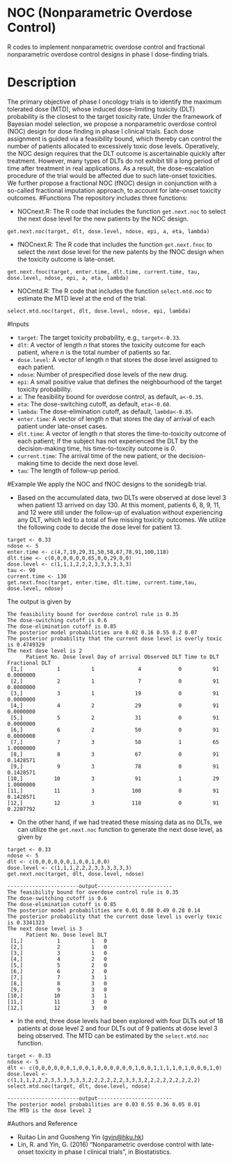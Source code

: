 # NOC (Nonparametric Overdose Control)
R codes to implement nonparametric overdose control and fractional nonparametric overdose control designs in phase I dose-finding trials.
# Description
The primary objective of phase I oncology trials is to identify the maximum tolerated dose (MTD), whose induced dose-limiting toxicity (DLT) probability is the closest to the target toxicity rate. Under the framework of Bayesian model selection, we propose a nonparametric overdose control (NOC) design for dose finding in phase I clinical trials. Each dose assignment is guided via a feasibility bound, which thereby can control the number of patients allocated to excessively toxic dose levels. Operatively, the NOC design requires that the DLT outcome is ascertainable quickly after treatment. However, many types of DLTs do not exhibit till a long period of time after treatment in real applications. As a result, the dose-escalation procedure of the trial would be affected due to such late-onset toxicities. We further propose a fractional NOC (fNOC) design in conjunction with a so-called fractional imputation approach, to account for late-onset toxicity outcomes.
#Functions
The repository includes three functions:
* NOCnext.R: The R code that includes the function ```get.next.noc``` to select the next dose level for the new patients by the NOC design.
```rscript
get.next.noc(target, dlt, dose.level, ndose, epi, a, eta, lambda)
```
* fNOCnext.R: The R code that includes the function ```get.next.fnoc``` to select the next dose level for the new patents by the fNOC design when the toxicity outcome is late-onset.
```rscipt
get.next.fnoc(target, enter.time, dlt.time, current.time, tau, dose.level, ndose, epi, a, eta, lambda)
```
* NOCmtd.R: The R code that includes the function ```select.mtd.noc``` to estimate the MTD level at the end of the trial.
```rscript
select.mtd.noc(target, dlt, dose.level, ndose, epi, lambda)
```


#Inputs
* ```target```: The target toxicity probability, e.g., ```target<-0.33```.
* ```dlt```: A vector of length *n* that stores the toxicity outcome for each patient, where *n* is the total number of patients so far.
* ```dose.level```: A vector of length *n* that stores the dose level assigned to each patient.
* ```ndose```: Number of prespecified dose levels of the new drug.
* ```epi```: A small positive value that defines the neighbourhood of the target toxicity probability.
* ```a```: The feasibility bound for overdose control, as default, ```a<-0.35```. 
* ```eta```: The dose-switching cutoff, as default, ```eta<-0.60```.
* ```lambda```: The dose-elimination cutoff, as default, ```lambda<-0.85```.
* ```enter.time```: A vector of length *n* that stores the day of arrival of each patient under late-onset cases.
* ```dlt.time```: A vector of length *n* that stores the time-to-toxicity outcome of each patient; If the subject has not experienced the DLT by the decision-making time, his time-to-toxcity outcome is *0*.
* ```current.time```: The arrival time of the new patient, or the decision-making time to decide the next dose level.
* ```tau```: The length of follow-up period.


#Example
We apply the NOC and fNOC designs to the sonidegib trial.
* Based on the accumulated data, two DLTs were observed at dose level 3 when patient 13 arrived on day 130. At this moment, patients 6, 8, 9, 11, and 12 were still under the follow-up of evaluation without experiencing any DLT, which led to a total of five missing toxicity outcomes. We utilize the following code to decide the dose level for patient 13.
```rscript
target <- 0.33
ndose <- 5
enter.time <- c(4,7,19,29,31,50,58,67,78,91,100,118)
dlt.time <- c(0,0,0,0,0,0,65,0,0,29,0,0)
dose.level <- c(1,1,1,2,2,2,3,3,3,3,3,3)
tau <- 90
current.time <- 130
get.next.fnoc(target, enter.time, dlt.time, current.time,tau, dose.level, ndose)
```
The output is given by 
```rscript
The feasibility bound for overdose control rule is 0.35 
The dose-switching cutoff is 0.6 
The dose-elimination cutoff is 0.85 
The posterior model probabilities are 0.02 0.16 0.55 0.2 0.07 
The posterior probability that the current dose level is overly toxic is 0.4749329 
The next dose level is 2 
      Patient No. Dose level Day of arrival Observed DLT Time to DLT Fractional DLT
 [1,]           1          1              4            0          91      0.0000000
 [2,]           2          1              7            0          91      0.0000000
 [3,]           3          1             19            0          91      0.0000000
 [4,]           4          2             29            0          91      0.0000000
 [5,]           5          2             31            0          91      0.0000000
 [6,]           6          2             50            0          91      0.0000000
 [7,]           7          3             58            1          65      1.0000000
 [8,]           8          3             67            0          91      0.1428571
 [9,]           9          3             78            0          91      0.1428571
[10,]          10          3             91            1          29      1.0000000
[11,]          11          3            100            0          91      0.1428571
[12,]          12          3            118            0          91      0.2207792
```
* On the other hand, if we had treated these missing data as no DLTs, we can utilize the ```get.next.noc``` function to generate the next dose level, as given by
```rscript 
target <- 0.33
ndose <- 5
dlt <- c(0,0,0,0,0,0,1,0,0,1,0,0)
dose.level <- c(1,1,1,2,2,2,3,3,3,3,3,3)
get.next.noc(target, dlt, dose.level, ndose)

-----------------------output------------------------
The feasibility bound for overdose control rule is 0.35 
The dose-switching cutoff is 0.6 
The dose-elimination cutoff is 0.85 
The posterior model probabilities are 0.01 0.08 0.49 0.28 0.14 
The posterior probability that the current dose level is overly toxic is 0.3341323 
The next dose level is 3 
      Patient No. Dose level DLT
 [1,]           1          1   0
 [2,]           2          1   0
 [3,]           3          1   0
 [4,]           4          2   0
 [5,]           5          2   0
 [6,]           6          2   0
 [7,]           7          3   1
 [8,]           8          3   0
 [9,]           9          3   0
[10,]          10          3   1
[11,]          11          3   0
[12,]          12          3   0
```
* In the end, three dose levels had been explored with four DLTs out of 18 patients at dose level 2 and four DLTs out of 9 patients at dose level 3 being observed. The MTD can be estimated by the ```select.mtd.noc``` function. 
```rscript 
target <- 0.33
ndose <- 5
dlt <- c(0,0,0,0,0,0,1,0,0,1,0,0,0,0,0,0,1,0,0,1,1,1,1,0,1,0,0,0,1,0)
dose.level <- c(1,1,1,2,2,2,3,3,3,3,3,3,2,2,2,2,2,2,3,3,3,2,2,2,2,2,2,2,2,2)
select.mtd.noc(target, dlt, dose.level, ndose)

-----------------------output------------------------
The posterior model probabilities are 0.03 0.55 0.36 0.05 0.01 
The MTD is the dose level 2 
```
#Authors and Reference
* Ruitao Lin and Guosheng Yin (gyin@hku.hk)
* Lin, R. and Yin, G. (2016) “Nonparametric overdose control with late-onset toxicity in phase I clinical trials”, in Biostatistics.

